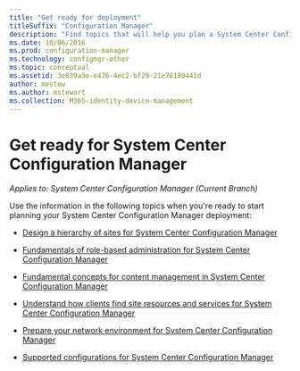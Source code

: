 ```yaml
---
title: "Get ready for deployment"
titleSuffix: "Configuration Manager"
description: "Find topics that will help you plan a System Center Configuration Manager deployment."
ms.date: 10/06/2016
ms.prod: configuration-manager
ms.technology: configmgr-other
ms.topic: conceptual
ms.assetid: 3e839a3e-e476-4ec2-bf29-21e78180441d
author: mestew
ms.author: mstewart
ms.collection: M365-identity-device-management
---
```

# Get ready for System Center Configuration Manager

*Applies to: System Center Configuration Manager (Current Branch)*

Use the information in the following topics when you're ready to start planning your System Center Configuration Manager deployment:  


-   [Design a hierarchy of sites for System Center Configuration Manager](../../core/plan-design/hierarchy/design-a-hierarchy-of-sites.md)  

-   [Fundamentals of role-based administration for System Center Configuration Manager](../../core/understand/fundamentals-of-role-based-administration.md)  

-   [Fundamental concepts for content management in System Center Configuration Manager](../../core/plan-design/hierarchy/fundamental-concepts-for-content-management.md)  

-   [Understand how clients find site resources and services for System Center Configuration Manager](../../core/plan-design/hierarchy/understand-how-clients-find-site-resources-and-services.md)  

-   [Prepare your network environment for System Center Configuration Manager](/sccm/core/plan-design/network/configure-firewalls-ports-domains)  

-   [Supported configurations for System Center Configuration Manager](../../core/plan-design/configs/supported-configurations.md)  
